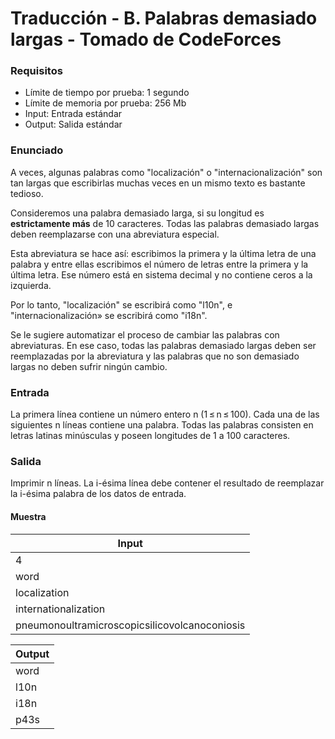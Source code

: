 # Traducción - B. Palabras demasiado largas - Tomado de CodeForces

### Requisitos
- Límite de tiempo por prueba: 1 segundo
- Límite de memoria por prueba: 256 Mb
- Input: Entrada estándar
- Output: Salida estándar

### Enunciado
A veces, algunas palabras como "localización" o "internacionalización" son tan largas que escribirlas muchas veces en un mismo texto es bastante tedioso.

Consideremos una palabra demasiado larga, si su longitud es **estrictamente más** de 10 caracteres. Todas las palabras demasiado largas deben reemplazarse con una abreviatura especial.

Esta abreviatura se hace así: escribimos la primera y la última letra de una palabra y entre ellas escribimos el número de letras entre la primera y la última letra. Ese número está en sistema decimal y no contiene ceros a la izquierda.

Por lo tanto, "localización" se escribirá como "l10n", e "internacionalización» se escribirá como "i18n".

Se le sugiere automatizar el proceso de cambiar las palabras con abreviaturas. En ese caso, todas las palabras demasiado largas deben ser reemplazadas por la abreviatura y las palabras que no son demasiado largas no deben sufrir ningún cambio.

### Entrada
La primera línea contiene un número entero n (1 ≤ n ≤ 100). Cada una de las siguientes n líneas contiene una palabra. Todas las palabras consisten en letras latinas minúsculas y poseen longitudes de 1 a 100 caracteres.

### Salida
Imprimir n líneas. La i-ésima línea debe contener el resultado de reemplazar la i-ésima palabra de los datos de entrada.

#### Muestra
| Input |
| ----- |
| 4 |
| word |
| localization |
| internationalization |
| pneumonoultramicroscopicsilicovolcanoconiosis |

| Output |
| ------ |
| word |
| l10n |
| i18n |
| p43s |